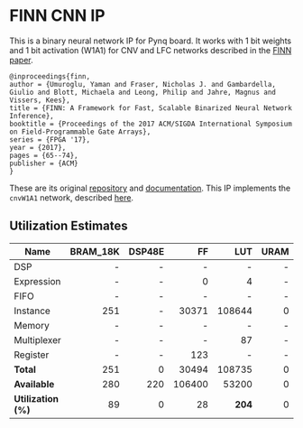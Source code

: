 
# FINN CNN IP

This is a binary neural network IP for Pynq board. It works with 1 bit weights and 1 bit activation (W1A1) for CNV and LFC networks described in the [FINN paper](https://arxiv.org/abs/1612.07119).


    @inproceedings{finn,
    author = {Umuroglu, Yaman and Fraser, Nicholas J. and Gambardella, Giulio and Blott, Michaela and Leong, Philip and Jahre, Magnus and Vissers, Kees},
    title = {FINN: A Framework for Fast, Scalable Binarized Neural Network Inference},
    booktitle = {Proceedings of the 2017 ACM/SIGDA International Symposium on Field-Programmable Gate Arrays},
    series = {FPGA '17},
    year = {2017},
    pages = {65--74},
    publisher = {ACM}
    }

These are its original [repository](https://github.com/Xilinx/BNN-PYNQ) and [documentation](https://xilinx.github.io/finn/). 
This IP implements the `cnvW1A1` network, described [here](https://github.com/Xilinx/BNN-PYNQ/tree/master/bnn/src/network/cnvW1A1).


## Utilization Estimates


|       Name          | BRAM_18K| DSP48E|   FF   |  LUT  | URAM|
|---------------------|--------:|------:|-------:|------:|----:|
|DSP                  |        -|      -|       -|       -|    -|
|Expression           |        -|      -|       0|       4|    -|
|FIFO                 |        -|      -|       -|       -|    -|
|Instance             |      251|      -|   30371|  108644|    0|
|Memory               |        -|      -|       -|       -|    -|
|Multiplexer          |        -|      -|       -|      87|    -|
|Register             |        -|      -|     123|       -|    -|
|**Total**            |      251|      0|   30494|  108735|    0|
|**Available**        |      280|    220|  106400|   53200|    0|
|**Utilization (%)**  |       89|      0|      28| **204**|    0|



